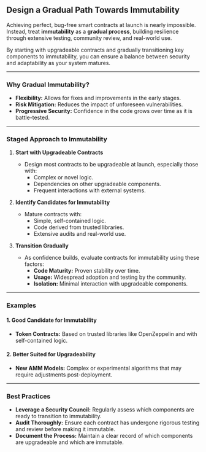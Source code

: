 ## Design a Gradual Path Towards Immutability

Achieving perfect, bug-free smart contracts at launch is nearly impossible. Instead, treat **immutability** as a **gradual process**, building resilience through extensive testing, community review, and real-world use.  

By starting with upgradeable contracts and gradually transitioning key components to immutability, you can ensure a balance between security and adaptability as your system matures.

---

### Why Gradual Immutability?  
- **Flexibility:** Allows for fixes and improvements in the early stages.  
- **Risk Mitigation:** Reduces the impact of unforeseen vulnerabilities.  
- **Progressive Security:** Confidence in the code grows over time as it is battle-tested.  

---

### Staged Approach to Immutability  

1. **Start with Upgradeable Contracts**  
   - Design most contracts to be upgradeable at launch, especially those with:  
     - Complex or novel logic.  
     - Dependencies on other upgradeable components.  
     - Frequent interactions with external systems.  

2. **Identify Candidates for Immutability**  
   - Mature contracts with:  
     - Simple, self-contained logic.  
     - Code derived from trusted libraries.  
     - Extensive audits and real-world use.  

3. **Transition Gradually**  
   - As confidence builds, evaluate contracts for immutability using these factors:  
     - **Code Maturity:** Proven stability over time.  
     - **Usage:** Widespread adoption and testing by the community.  
     - **Isolation:** Minimal interaction with upgradeable components.  

---

### Examples  

#### 1. **Good Candidate for Immutability**  
- **Token Contracts:** Based on trusted libraries like OpenZeppelin and with self-contained logic.  

#### 2. **Better Suited for Upgradeability**  
- **New AMM Models:** Complex or experimental algorithms that may require adjustments post-deployment.  

---

### Best Practices  

- **Leverage a Security Council:** Regularly assess which components are ready to transition to immutability.  
- **Audit Thoroughly:** Ensure each contract has undergone rigorous testing and review before making it immutable.  
- **Document the Process:** Maintain a clear record of which components are upgradeable and which are immutable.  
